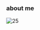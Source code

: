 <!--


### Hi there 👋
**ankthba/ankthba** is a ✨ _special_ ✨ repository because its `README.md` (this file) appears on your GitHub profile.

Here are some ideas to get you started:

- 🔭 I’m currently working on ...
- 🌱 I’m currently learning ...
- 👯 I’m looking to collaborate on ...
- 🤔 I’m looking for help with ...
- 💬 Ask me about ...
- 📫 How to reach me: ...
- 😄 Pronouns: ...
- ⚡ Fun fact: ...

### Hi there ✌🏻
- 🔭 I’m currently working on FRC robotics projects (prev FTC)
  - FRC WPILibC++ (competent)
  - FTC Java SDK (proficient)
- 💻 I have experience in:
  -  Java (expert)
  -  C (competent)
  -  C# (competent)
  -  C++ (proficient)
  -  Python (expert)
  -  JS (proficient)
  -  HTML + CSS (expert)
  -  Swift (novice)
- 🌱 I'm currently improving:
  - Swift skills
- 📫 How to reach me:
  - aniketh.contact@gmail.com

-->

### about me

![25](https://github.com/ankthba/ankthba/assets/87498209/91a85bac-f3d4-43ca-9d93-acf5eb9c379d)


<!--
```c++

#include <iostream>
#include <string>

class MyInfo {
public:
    // General
    std::string name = "Aniketh";
    std::string school = "Oakton High School";
    std::string team = "FRC 623";
    std::string currentProject[1] = {"FRC robotics (prev FTC)"};

    // Experience
    std::map<std::string, std::string> languages = {
        {"C", "intermediate"},
        {"C#", "intermediate"},
        {"C++", "proficient"},
        {"HTML + CSS", "expert"},
        {"Java", "expert"},
        {"JS", "proficient"},
        {"Python", "expert"}
    };
    std::string environments[5] = {"FRC WPILibC++", "FTC Java SDK",
    "iOS", "iPadOS", "macOS"};
    std::string ide[10] = {"Android Studio", "Atom", "Eclipse", "IDLE",
    "IntelliJ", "jGRASP", "PyCharm", "Visual Studio", "VS Code", "Xcode"};

    // Contact
    std::string email = "aniketh.contact@gmail.com";
    std::string discord = "ankthba";
};
```
-->

